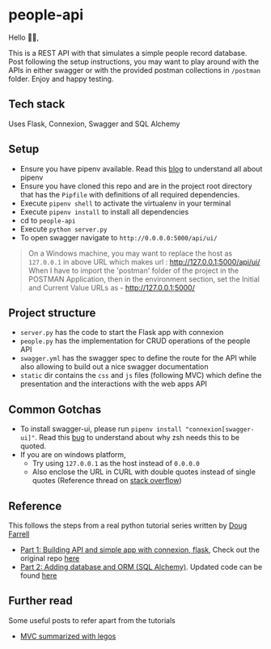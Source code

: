 # people-api

Hello 👋🏻,

This is a REST API with that simulates a simple people record database. Post following the setup
instructions, you may want to play around with the APIs in either swagger or with the provided
postman collections in `/postman` folder. Enjoy and happy testing.

## Tech stack

Uses Flask, Connexion, Swagger and SQL Alchemy

## Setup

- Ensure you have pipenv available. Read this
  [blog](https://automationhacks.blog/2020/07/12/how-to-manage-your-python-virtualenvs-with-pipenv/)
  to understand all about pipenv
- Ensure you have cloned this repo and are in the project root directory that has the `Pipfile` with
  definitions of all required dependencies.
- Execute `pipenv shell` to activate the virtualenv in your terminal
- Execute `pipenv install` to install all dependencies
- cd to `people-api`
- Execute `python server.py`
- To open swagger navigate to `http://0.0.0.0:5000/api/ui/`

> On a Windows machine, you may want to replace the host as `127.0.0.1` in above URL
> which makes url : http://127.0.0.1:5000/api/ui/
> When I have to import the 'postman' folder of the project in the POSTMAN Application, then in the environment 
> section, set the Initial and Current Value URLs as - http://127.0.0.1:5000/

## Project structure

- `server.py` has the code to start the Flask app with connexion
- `people.py` has the implementation for CRUD operations of the people API
- `swagger.yml` has the swagger spec to define the route for the API while also allowing to build
  out a nice swagger documentation
- `static` dir contains the `css` and `js` files (following MVC) which define the presentation and
  the interactions with the web apps API

## Common Gotchas

- To install swagger-ui, please run `pipenv install "connexion[swagger-ui]"`. Read this
  [bug](https://github.com/zalando/connexion/issues/779) to understand about why zsh needs this to
  be quoted.
- If you are on windows platform, 
  - Try using `127.0.0.1` as the host instead of `0.0.0.0`
  - Also enclose the URL in CURL with double quotes instead of single quotes (Reference thread on [stack overflow](https://stackoverflow.com/questions/6884669/curl-1-protocol-https-not-supported-or-disabled-in-libcurl/24232441#24232441)) 

## Reference

This follows the steps from a real python tutorial series written by
[Doug Farrell](https://realpython.com/team/dfarrell/)

- [Part 1: Building API and simple app with connexion, flask](https://realpython.com/flask-connexion-rest-api/#what-rest-is),
  Check out the original repo
  [here](https://github.com/realpython/materials/tree/master/flask-connexion-rest)
- [Part 2: Adding database and ORM (SQL Alchemy)](https://realpython.com/flask-connexion-rest-api-part-2/#author).
  Updated code can be found
  [here](https://github.com/realpython/materials/tree/master/flask-connexion-rest-part-2/version_1)

## Further read

Some useful posts to refer apart from the tutorials

- [MVC summarized with legos](https://realpython.com/the-model-view-controller-mvc-paradigm-summarized-with-legos/)
